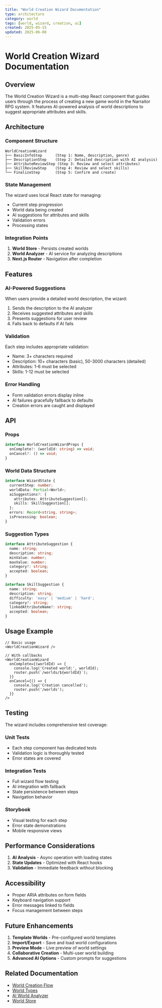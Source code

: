 ```yaml
---
title: "World Creation Wizard Documentation"
type: architecture
category: world
tags: [world, wizard, creation, ai]
created: 2025-05-15
updated: 2025-06-08
---
```


# World Creation Wizard Documentation

## Overview

The World Creation Wizard is a multi-step React component that guides users through the process of creating a new game world in the Narraitor RPG system. It features AI-powered analysis of world descriptions to suggest appropriate attributes and skills.

## Architecture

### Component Structure

```
WorldCreationWizard
├── BasicInfoStep      (Step 1: Name, description, genre)
├── DescriptionStep    (Step 2: Detailed description with AI analysis)
├── AttributeReviewStep (Step 3: Review and select attributes)
├── SkillReviewStep    (Step 4: Review and select skills)
└── FinalizeStep       (Step 5: Confirm and create)
```

### State Management

The wizard uses local React state for managing:
- Current step progression
- World data being created
- AI suggestions for attributes and skills
- Validation errors
- Processing states

### Integration Points

1. **World Store** - Persists created worlds
2. **World Analyzer** - AI service for analyzing descriptions
3. **Next.js Router** - Navigation after completion

## Features

### AI-Powered Suggestions

When users provide a detailed world description, the wizard:
1. Sends the description to the AI analyzer
2. Receives suggested attributes and skills
3. Presents suggestions for user review
4. Falls back to defaults if AI fails

### Validation

Each step includes appropriate validation:
- Name: 3+ characters required
- Description: 10+ characters (basic), 50-3000 characters (detailed)
- Attributes: 1-6 must be selected
- Skills: 1-12 must be selected

### Error Handling

- Form validation errors display inline
- AI failures gracefully fallback to defaults
- Creation errors are caught and displayed

## API

### Props

```typescript
interface WorldCreationWizardProps {
  onComplete?: (worldId: string) => void;
  onCancel?: () => void;
}
```

### World Data Structure

```typescript
interface WizardState {
  currentStep: number;
  worldData: Partial<World>;
  aiSuggestions?: {
    attributes: AttributeSuggestion[];
    skills: SkillSuggestion[];
  };
  errors: Record<string, string>;
  isProcessing: boolean;
}
```

### Suggestion Types

```typescript
interface AttributeSuggestion {
  name: string;
  description: string;
  minValue: number;
  maxValue: number;
  category?: string;
  accepted: boolean;
}

interface SkillSuggestion {
  name: string;
  description: string;
  difficulty: 'easy' | 'medium' | 'hard';
  category?: string;
  linkedAttributeName?: string;
  accepted: boolean;
}
```

## Usage Example

```tsx
// Basic usage
<WorldCreationWizard />

// With callbacks
<WorldCreationWizard 
  onComplete={(worldId) => {
    console.log('Created world:', worldId);
    router.push(`/worlds/${worldId}`);
  }}
  onCancel={() => {
    console.log('Creation cancelled');
    router.push('/worlds');
  }}
/>
```

## Testing

The wizard includes comprehensive test coverage:

### Unit Tests
- Each step component has dedicated tests
- Validation logic is thoroughly tested
- Error states are covered

### Integration Tests
- Full wizard flow testing
- AI integration with fallback
- State persistence between steps
- Navigation behavior

### Storybook
- Visual testing for each step
- Error state demonstrations
- Mobile responsive views

## Performance Considerations

1. **AI Analysis** - Async operation with loading states
2. **State Updates** - Optimized with React hooks
3. **Validation** - Immediate feedback without blocking

## Accessibility

- Proper ARIA attributes on form fields
- Keyboard navigation support
- Error messages linked to fields
- Focus management between steps

## Future Enhancements

1. **Template Worlds** - Pre-configured world templates
2. **Import/Export** - Save and load world configurations
3. **Preview Mode** - Live preview of world settings
4. **Collaborative Creation** - Multi-user world building
5. **Advanced AI Options** - Custom prompts for suggestions

## Related Documentation

- [World Creation Flow](/docs/flows/world-creation-flow.md)
- [World Types](/src/types/world.types.ts)
- [AI World Analyzer](/src/lib/ai/worldAnalyzer.ts)
- [World Store](/src/state/worldStore.ts)
